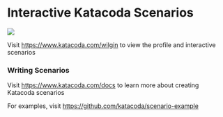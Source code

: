 # Interactive Katacoda Scenarios

[![](http://shields.katacoda.com/katacoda/wilgin/count.svg)](https://www.katacoda.com/wilgin "Get your profile on Katacoda.com")

Visit https://www.katacoda.com/wilgin to view the profile and interactive scenarios

### Writing Scenarios
Visit https://www.katacoda.com/docs to learn more about creating Katacoda scenarios

For examples, visit https://github.com/katacoda/scenario-example
